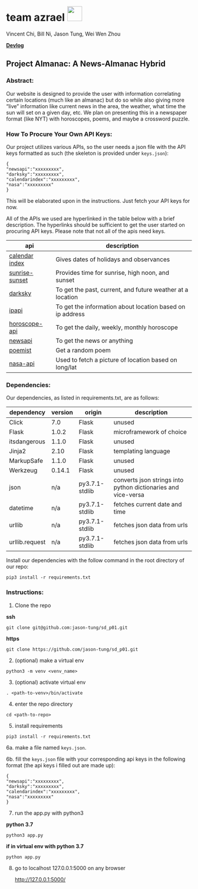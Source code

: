 # team azrael <img src="https://d1lss44hh2trtw.cloudfront.net/assets/article/2015/07/06/Azrael_Returns_feature.jpg" height="40">
Vincent Chi, Bill Ni, Jason Tung, Wei Wen Zhou

**[Devlog](https://github.com/jason-tung/sd_p01/blob/master/devlog.txt)**

## Project Almanac: A News-Almanac Hybrid

### Abstract:
Our website is designed to provide the user with information correlating certain locations (much like an almanac) but do so while also giving more “live” information like current news in the area, the weather, what time the sun will set on a given day, etc. We plan on presenting this in a newspaper format (like NYT) with horoscopes, poems, and maybe a crossword puzzle.

### How To Procure Your Own API Keys:
Our project utilizes various APIs, so the user needs a json file with the API keys formatted as such (the skeleton is provided under `keys.json`):

```
{
"newsapi":"xxxxxxxxx",
"darksky":"xxxxxxxxx",
"calendarindex":"xxxxxxxxx",
"nasa":"xxxxxxxxx"
}
```
This will be elaborated upon in the instructions. Just fetch your API keys for now.


All of the APIs we used are hyperlinked in the table below with a brief description. The hyperlinks should be sufficient to get the user started on procuring API keys. Please note that not all of the apis need keys.

api | description
--- | ---
[calendar index](https://www.calendarindex.com/)  | Gives dates of holidays and observances
[sunrise-sunset](https://sunrise-sunset.org/api) | Provides time for sunrise, high noon, and sunset
[darksky](https://darksky.net/dev) | To get the past, current, and future weather at a location
[ipapi](https://ipapi.co/)  | To get the information about location based on ip address
[horoscope-api](https://github.com/tapaswenipathak/Horoscope-API) | To get the daily, weekly, monthly horoscope
[newsapi](https://newsapi.org/) | To get the news or anything
[poemist](https://poemist.github.io/poemist-apidoc/#misc-services) | Get a random poem
[nasa-api](https://api.nasa.gov/) | Used to fetch a picture of location based on long/lat

### Dependencies: 
Our dependencies, as listed in requirements.txt, are as follows:

dependency | version | origin | description
--- | --- | --- | ---
Click | 7.0 | Flask | unused
Flask | 1.0.2 | Flask |  microframework of choice
itsdangerous | 1.1.0 | Flask |  unused
Jinja2 | 2.10 | Flask |  templating language
MarkupSafe | 1.1.0 | Flask |  unused
Werkzeug | 0.14.1 | Flask |  unused
json | n/a | py3.7.1-stdlib |  converts json strings into python dictionaries and vice-versa
datetime | n/a | py3.7.1-stdlib | fetches current date and time
urllib | n/a | py3.7.1-stdlib |  fetches json data from urls
urllib.request | n/a | py3.7.1-stdlib |  fetches json data from urls


Install our dependencies with the follow command in the root directory of our repo:
```
pip3 install -r requirements.txt
```

### Instructions:
1. Clone the repo

**ssh**
```
git clone git@github.com:jason-tung/sd_p01.git
```

**https**
```
git clone https://github.com/jason-tung/sd_p01.git
```

2. (optional) make a virtual env
```
python3 -m venv <venv_name>
```

3. (optional) activate virtual env
```
. <path-to-venv>/bin/activate
```

4. enter the repo directory
```
cd <path-to-repo>
```

5. install requirements
```
pip3 install -r requirements.txt
```
6a. make a file named `keys.json`.

6b. fill the `keys.json` file with your corresponding api keys in the following format (the api keys i filled out are made up):
```
{
"newsapi":"xxxxxxxxx",
"darksky":"xxxxxxxxx",
"calendarindex":"xxxxxxxxx",
"nasa":"xxxxxxxxx"
}
```

7. run the app.py with python3

**python 3.7**
```
python3 app.py
```

**if in virtual env with python 3.7**
```
python app.py
```

8. go to localhost 127.0.0.1:5000 on any browser

   http://127.0.0.1:5000/
